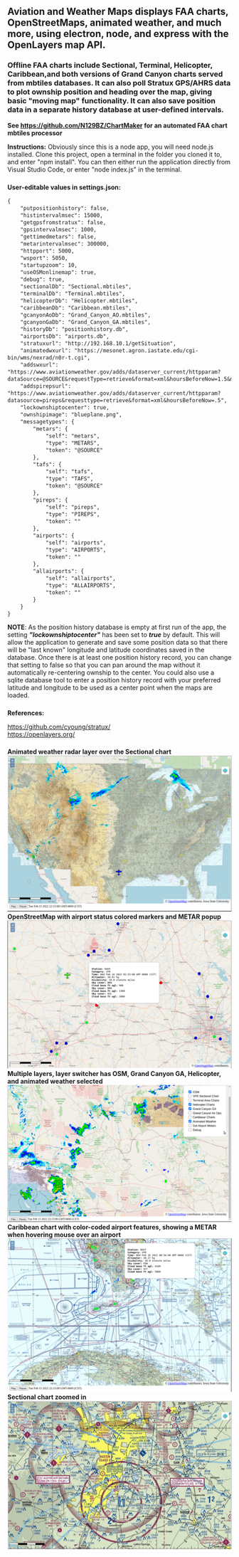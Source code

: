## Aviation and Weather Maps displays FAA charts, OpenStreetMaps, animated weather, and much more, using electron, node, and express with the OpenLayers map API.  

### Offline FAA charts include Sectional, Terminal, Helicopter, Caribbean,and both versions of Grand Canyon charts served from mbtiles databases. It can also poll Stratux GPS/AHRS data to plot ownship position and heading over the map, giving basic "moving map" functionality. It can also save position data in a separate history database at user-defined intervals.   

**See https://github.com/N129BZ/ChartMaker for an automated FAA chart mbtiles processor**

**Instructions:** Obviously since this is a node app, you will need node.js installed. Clone this project, open a terminal in the folder you cloned it to, and enter "npm install". You can then either run the application directly from Visual Studio Code, or enter "node index.js" in the terminal. 

###
**User-editable values in settings.json:**
```
{
    "putpositionhistory": false,
    "histintervalmsec": 15000,
    "getgpsfromstratux": false,
    "gpsintervalmsec": 1000,
    "gettimedmetars": false,
    "metarintervalmsec": 300000,
    "httpport": 5000,
    "wsport": 5050,
    "startupzoom": 10,
    "useOSMonlinemap": true,
    "debug": true,
    "sectionalDb": "Sectional.mbtiles",
    "terminalDb": "Terminal.mbtiles",
    "helicopterDb": "Helicopter.mbtiles",
    "caribbeanDb": "Caribbean.mbtiles",
    "gcanyonAoDb": "Grand_Canyon_AO.mbtiles",
    "gcanyonGaDb": "Grand_Canyon_GA.mbtiles",
    "historyDb": "positionhistory.db",
    "airportsDb": "airports.db",
    "stratuxurl": "http://192.168.10.1/getSituation",
    "animatedwxurl": "https://mesonet.agron.iastate.edu/cgi-bin/wms/nexrad/n0r-t.cgi",
    "addswxurl": "https://www.aviationweather.gov/adds/dataserver_current/httpparam?dataSource=@SOURCE&requestType=retrieve&format=xml&hoursBeforeNow=1.5&mostRecentForEachStation=true&stationString=",
    "addspirepsurl": "https://www.aviationweather.gov/adds/dataserver_current/httpparam?datasource=pireps&requesttype=retrieve&format=xml&hoursBeforeNow=.5",
    "lockownshiptocenter": true,
    "ownshipimage": "blueplane.png",
    "messagetypes": {
        "metars": {
            "self": "metars",
            "type": "METARS",
            "token": "@SOURCE"
        },
        "tafs": {
            "self": "tafs",
            "type": "TAFS",
            "token": "@SOURCE"
        },
        "pireps": {
            "self": "pireps",
            "type": "PIREPS",
            "token": ""
        },
        "airports": {
            "self": "airports",
            "type": "AIRPORTS",
            "token": ""
        },
        "allairports": {
            "self": "allairports",
            "type": "ALLAIRPORTS",
            "token": ""
        }
    }
}
```
**NOTE**: As the position history database is empty at first run of the app, the setting ***"lockownshiptocenter"*** has been set to ***true*** by default. This will allow the application to generate and save some position data so that there will be "last known" longitude and latitude coordinates saved in the database. Once there is at least one position history record, you can change that setting to false so that you can pan around the map without it automatically re-centering ownship to the center. You could also use a sqlite database tool to enter a position history record with your preferred latitude and longitude to be used as a center point when the maps are loaded.      

###
**References:**

https://github.com/cyoung/stratux/    
https://openlayers.org/     

###
**Animated weather radar layer over the Sectional chart**
![ANIMWX](./images/SectWithWx.png)
**OpenStreetMap with airport status colored markers and METAR popup**
![OSMWMETAR](./images/OsmWithMetars.png)
**Multiple layers, layer switcher has OSM, Grand Canyon GA, Helicopter, and animated weather selected**
![MULTI](./images/MultiLayer.png)
**Caribbean chart with color-coded airport features, showing a METAR when hovering mouse over an airport**
![CARIBMETAR](./images/CaribbeanWithMetars.png)
**Sectional chart zoomed in**  
![SECTCLOSE](./images/SectionalCloseup.png)
